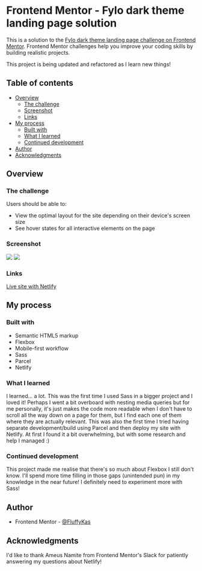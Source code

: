 # Frontend Mentor - Fylo dark theme landing page solution

This is a solution to the [Fylo dark theme landing page challenge on Frontend Mentor](https://www.frontendmentor.io/challenges/fylo-dark-theme-landing-page-5ca5f2d21e82137ec91a50fd). Frontend Mentor challenges help you improve your coding skills by building realistic projects. 

This project is being updated and refactored as I learn new things!

## Table of contents

- [Overview](#overview)
  - [The challenge](#the-challenge)
  - [Screenshot](#screenshot)
  - [Links](#links)
- [My process](#my-process)
  - [Built with](#built-with)
  - [What I learned](#what-i-learned)
  - [Continued development](#continued-development)
- [Author](#author)
- [Acknowledgments](#acknowledgments)

## Overview

### The challenge

Users should be able to:

- View the optimal layout for the site depending on their device's screen size
- See hover states for all interactive elements on the page

### Screenshot

![](./screenshots/fylo-dark-landing-page-desktop.jpg)
![](./screenshots/fylo-dark-landing-page-mobile.jpg)

### Links

[Live site with Netlify](https://fylo-dark-landing-page-kas.netlify.app)

## My process

### Built with

- Semantic HTML5 markup
- Flexbox
- Mobile-first workflow
- Sass
- Parcel
- Netlify

### What I learned

I learned... a lot. This was the first time I used Sass in a bigger project and I loved it! Perhaps I went a bit overboard with nesting media queries but for me personally, it's just makes the code more readable when I don't have to scroll all the way down on a page for them, but I find each one of them where they are actually relevant.
This was also the first time I tried having separate development/build using Parcel and then deploy my site with Netlify. At first I found it a bit overwhelming, but with some research and help I managed :)

### Continued development

This project made me realise that there's so much about Flexbox I still don't know. I'll spend more time filling in those gaps (unintended pun) in my knowledge in the near future!
I definitely need to experiment more with Sass!

## Author

- Frontend Mentor - [@FluffyKas](https://www.frontendmentor.io/profile/FluffyKas)

## Acknowledgments

I'd like to thank Ameus Namite from  Frontend Mentor's Slack for patiently answering my questions about Netlify!